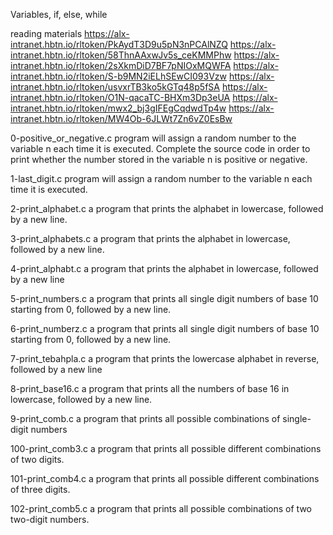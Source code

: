 Variables, if, else, while

reading materials
https://alx-intranet.hbtn.io/rltoken/PkAydT3D9u5pN3nPCAlNZQ
https://alx-intranet.hbtn.io/rltoken/58ThnAAxwJv5s_ceKMMPhw
https://alx-intranet.hbtn.io/rltoken/2sXkmDiD7BF7pNIOxMQWFA
https://alx-intranet.hbtn.io/rltoken/S-b9MN2iELhSEwCI093Vzw
https://alx-intranet.hbtn.io/rltoken/usvxrTB3ko5kGTq48p5fSA
https://alx-intranet.hbtn.io/rltoken/O1N-qacaTC-BHXm3Dp3eUA
https://alx-intranet.hbtn.io/rltoken/mwx2_bj3gIFEgCqdwdTp4w
https://alx-intranet.hbtn.io/rltoken/MW4Ob-6JLWt7Zn6vZ0EsBw

0-positive_or_negative.c
program will assign a random number to the variable n each time it is executed. Complete the source code in order to print whether the number stored in the variable n is positive or negative.

1-last_digit.c
 program will assign a random number to the variable n each time it is executed.

2-print_alphabet.c
a program that prints the alphabet in lowercase, followed by a new line.

3-print_alphabets.c
 a program that prints the alphabet in lowercase, followed by a new line. 

4-print_alphabt.c
 a program that prints the alphabet in lowercase, followed by a new line

5-print_numbers.c
a program that prints all single digit numbers of base 10 starting from 0, followed by a new line.

6-print_numberz.c
 a program that prints all single digit numbers of base 10 starting from 0, followed by a new line.

7-print_tebahpla.c
a program that prints the lowercase alphabet in reverse, followed by a new line

8-print_base16.c
a program that prints all the numbers of base 16 in lowercase, followed by a new line.

9-print_comb.c
a program that prints all possible combinations of single-digit numbers

100-print_comb3.c
a program that prints all possible different combinations of two digits.

101-print_comb4.c
a program that prints all possible different combinations of three digits.

102-print_comb5.c
a program that prints all possible combinations of two two-digit numbers.
